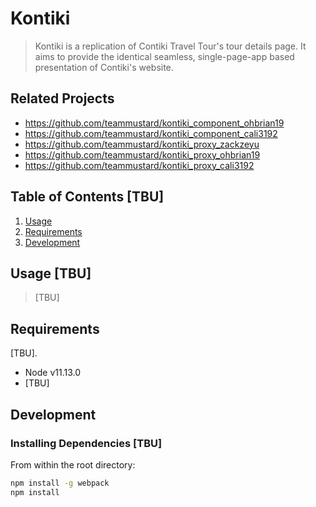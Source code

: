 # Kontiki

> Kontiki is a replication of Contiki Travel Tour's tour details page. It aims to provide the identical seamless, single-page-app based presentation of Contiki's website.

## Related Projects

  - https://github.com/teammustard/kontiki_component_ohbrian19
  - https://github.com/teammustard/kontiki_component_cali3192
  - https://github.com/teammustard/kontiki_proxy_zackzeyu
  - https://github.com/teammustard/kontiki_proxy_ohbrian19
  - https://github.com/teammustard/kontiki_proxy_cali3192

## Table of Contents [TBU]

1. [Usage](#Usage)
1. [Requirements](#requirements)
1. [Development](#development)

## Usage [TBU]

> [TBU]

## Requirements

[TBU].

- Node v11.13.0
- [TBU]

## Development

### Installing Dependencies [TBU]

From within the root directory:

```sh
npm install -g webpack
npm install
```
